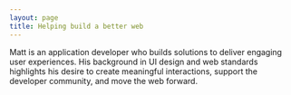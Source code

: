 ```yaml
---
layout: page
title: Helping build a better web
---
```


Matt is an application developer who builds solutions to deliver engaging user experiences. His background in UI design and web standards highlights his desire to create meaningful interactions, support the developer community, and move the web forward.